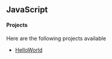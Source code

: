 ## JavaScript

#### Projects

Here are the following projects available

- [HelloWorld](HelloWorld/HelloWorld.js)